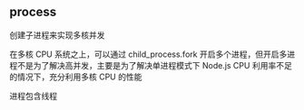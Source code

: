 ## process

创建子进程来实现多核并发

在多核 CPU 系统之上，可以通过 child_process.fork 开启多个进程，但开启多进程不是为了解决高并发，主要是为了解决单进程模式下 Node.js CPU 利用率不足的情况下，充分利用多核 CPU 的性能

进程包含线程
